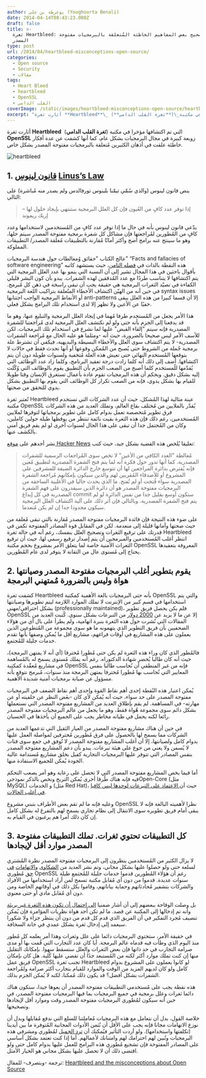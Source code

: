 ```yaml
---
author: يوغرطة بن علي (Youghourta Benali)
date: 2014-04-14T08:43:23.000Z
draft: false
title: >-
  ثغرة Heartbleed: فرصة لتصحيح بعض المفاهيم الخاطئة المُتعلقة بالبرمجيات مفتوحة
  المصدر
type: post
url: /2014/04/heartbleed-misconceptions-open-source/
categories:
  - Open source
  - Security
  - مقالات
tags:
  - Heart Bleed
  - heartbleed
  - OpenSSL
  - القلب الدامي
coverImage: /static/images/heartbleed-misconceptions-open-source/heartbleed.png
excerpt: "أثارت ثغرة **Heartbleed**\_ (**ثغرة القلب الدامي**)\_التي تم اكتشافها مؤخرا في مكتبة **OpenSSL** زوبعة كبيرة في مجال البرمجيات بشكل عام، كما أنها كشفت عن عدة أفكار خاطئة علقت في أذهان الكثيرين مُتعلقة بالبرمجيات مفتوحة المصدر بشكل خاص.\n\n![heartbleed](/static/images/heartbleed-misconceptions-open-source/heartbleed.png)\n\n## 1. [قانون لينوس](https://ar.wikipedia.org/wiki/%D9%82%D8%A7%D9%86%D9%88%D9%86\\_%D9%84%D9%8A%D9%86%D9%88%D8%B3) [Linus’s"
---
```

أثارت ثغرة **Heartbleed**  (**ثغرة القلب الدامي**) التي تم اكتشافها مؤخرا في مكتبة **OpenSSL** زوبعة كبيرة في مجال البرمجيات بشكل عام، كما أنها كشفت عن عدة أفكار خاطئة علقت في أذهان الكثيرين مُتعلقة بالبرمجيات مفتوحة المصدر بشكل خاص.

![heartbleed](/static/images/heartbleed-misconceptions-open-source/heartbleed.png)

## 1. [قانون لينوس](https://ar.wikipedia.org/wiki/%D9%82%D8%A7%D9%86%D9%88%D9%86\_%D9%84%D9%8A%D9%86%D9%88%D8%B3) [Linus’s Law](http://en.wikipedia.org/wiki/Linus's_Law)

ينص قانون لينوس (والذي سُمّي تيمّنا بلينوس تورفالدس ولم يصدر منه مُباشرة) على التالي:

> إذا توفر عدد كافٍ من العُيون فإن كل العلل البرمجية ستنتهي بإيجاد حلول لها – إريك ريموند

>

يدّعي قانون لينوس بأنه في حال ما إذا توفر عدد كافٍ من المُستخدمين لاستخدامها وعدد كافٍ من المُطورين لمُراجعتها فإن مشاكل كل شفرة برمجية مفتوحة المصدر سيتم حلها، وهو ما سينتج عنه برامج أصح وأكثر أمانًا مُقارنة بالتطبيقات مُغلقة المصدر/ التطبيقات المملوكة.

عالج الكتاب "حقائق وُمغالطات حول هندسة البرمجيات" “Facts and fallacies of software engineering” هذه النقطة بالذات في [فصله الثامن](http://books.google.dz/books?id=3Ntz-UJzZN0C\&pg=PA174\&redir_esc=y#v=onepage\&q\&f=false)، حيث يستشهد كاتبه بأقوال باحثين في هذا المجال تشير إلى أن النسبة التي ينمو بها عدد العلل البرمجية التي يتم اكتشافها لا يتناسب طردًا مع عدد المُدققين لهذه الشفرات. يبدو بأن كون البشر قليلي الكفاءة في تصيّد الثغرات البرمجية هي حقيقة يجب أن تبقى راسخة في ذهن كل مُبرمج. في حين أنه من الهيّن اكتشاف الأخطاء المتُعلقة بتراكيب اللغة البرمجية syntax issues أو الأنماط البرمجية الواجب اجتنابها anti-patterns إلا أن قسما كبيرا من هذه العلل يبقى خفيًا عن الأعين ولا تظهر إلا لدى استخدام تلك البرامج بشكل فعلي.

هذا الأمر يجعل من المُستخدم طرفا مُهما في إيجاد العلل البرمجية والتبليغ عنها، وهو ما قد يدفعنا إلى الجزم بأنه حتى ولو لم نكتشف العلل البرمجية لدى مُراجعتنا للشفرة المصدرية فإنه سيتم "إلقاء القبض" عليها لما نشرع في استخدام تلك البرمجيات. لكن للأسف الأمر ليس صحيحا بالضرورة، حيث أنه -ومثلما هو عليه الحال مع مُراجعة الشفرات المصدرية- لا يتم اكتشاف سوى العلل والأخطاء البسيطة والبديهية، فيكفي أن تشترط علة برمجية جُملة من الشروط حتى يُصبح من المُمكن وقوعها أو أنها تحدث فقط في حالات لا يتوقعها المُستخدم النهائي حتى تعيش هذه العلة مُتخفية ولسنوات طويلة دون أن يتم اكتشافها. أضف إلى ذلك أنه كلما زادت درجة تعقيد البرنامج، وكلما زاد عدد الوظائف التي يُقدّمها للُمستخدم كلما أصبح من الصعب الجزم بأن التطبيق يقوم بالوظائف التي وُكّلت إليه بشكل دقيق. وبحكم أن هذه البرمجيات تقوم عادة بأعمال تستغرق الإنسان وقتا طويلا للقيام بها بشكل يدوي، فإنه من الصعب تكرار كل الوظائف التي يقوم بها التطبيق بشكل يدوي للتحقق من صحتها.

تُعتبر ثغرة Heartbleed عينة مثالية لهذا المُشكل، حيث أن عدد الشركات التي تستخدم مكتبة OpenSSL يُقدّر بالملايين من مُختلف بقاع العالم، وتملك العديد من هذه الشركات فرق تطوير مُتخصصة تعمل بدوام كامل على تطوير برمجياتها لتوفرها لملايين المُستخدمين، رغم ذلك فإن هذه الثغرة بقيت نائمة تنتظر من يوقظها طيلة حولين كاملين، وكان من المُحتمل جدا أن تبقى على هذا الحال لسنوات أخرى لو لم يقم فريق أمني بالكشف عنها.

نشر أحدهم على [موقع ](https://news.ycombinator.com/item?id=7567205)[Hacker News](https://news.ycombinator.com/item?id=7567205) تعليقا يُلخص هذه القضية بشكل جيد، حيث كتب:

> مُغالطة "العدد الكافي من الأعين" لا تخص سوى المُراجعات الرسمية للشفرات المصدرية. كما أنها تدور حول فكرة أنه لما يتم فتح الشفرة المصدرية لتطبيق مُعين فإنه يُفترض بدائرة المراجعين لها أن تتوسع خارج الدائرة الضيقة للمشرفين على المشروع أو للأصدقاء المُقربين لهم والذين سيكون بإمكانهم مُراجعة الشفرة المصدرية سواء فُتحت أو لم تُفتح. ما الذي يحدث حاليا في الأغلبية الساحقة من البرمجيات مفتوحة المصدر هو أن دائرة الذين سيقدرون على فهم الشفرة المصدرية في كل إيداع commit ستكون أوسع بقليل جدا من نفس الدائرة لو لم يتم فتح الشفرة المصدرية. وبالتالي فإن أثر ذلك على آلية اكتشاف العلل البرمجية سيكون محدودا جدا إن لم يكن مُنعدما.

على ضوء هذه النتيجة فإن فائدة البرمجيات مفتوحة المصدر مُقارنة بالتي تبقى مُغلقة من حيث صحتها وأمانها قليلة إلى منعدمة. لكن في المقابل قوة المصادر المفتوحة تكمن في قدرتك على ترقيع الثغرات وتصحيح العلل بنفسك، رغم أنه في حالة ثغرة Heartbleed انتظر أغلب المُستخدمين والمبرمجين أن يتم إصدار ترقيع رسمي لها، حيث أن ترقيع الثغرات الأمنية خاصة لما يتعلق الأمر بمشروع بحجم مكتبة OpenSSL المعروفة بتعقيدها يحتاج إلى مُستوى عال من التقانة لا يتوفر لدى عام المُطورين.

## 2. يقوم بتطوير أغلب البرمجيات مفتوحة المصدر وصيانتها هواة وليس بالضرورة مُمتهني البرمجة

كشفت ثغرة Heartbleed بأنه حتى البرمجيات بالغة الأهمية كمكتبة OpenSSL والتي يتم استخدامها في قسم كبير من الإنترنت لا تملك الموارد اللازمة ليتم تطويرها وصيانتها بشكل احترافي/مهني (professionally maintained)، فلم يكن يحصل فريق تطوير OpenSSL إلا عن ما لا يزيد عن [2000 دولار](https://groups.google.com/forum/m/?authuser=0#!topic/mailing.openssl.users/-P4T62ml\_1I) من التبرعات بشكل سنوي. كُتبت العديد من المقالات التي نُشرت حول هذه الثغرة بنبرة اتهامية، ولم يطرأ على بال أي من هؤلاء الصحفيين بأن فريق التطوير الذي يتهمونه ما هو سوى مجموعة من المُتطوعين الذين يعملون على هذه المشاريع في أوقات فراغهم، مشاريع أقل ما يُمكن وصفها بأنها تقدم خدمات جليلة للمُجتمع.

فالمُطور الذي كان وراء هذه الثغرة لم يكن حتى مُطورا مُحترفا (أي أنه لا يمتهن البرمجة)، حيث أنه كان طالبا يُحضر شهادة الدكتوراه. رغم أنه يملك مُستوى يسمح له بالمُساهمة في مشاريع مُعقّدة كمكتبة OpenSSL فإنه من غير المنطقي أن نُحاسب طالبا بنفس المعايير التي نُحاسب بها مُطورا مُحترفا يمتهن البرمجة منذ سنوات، مُبرمج نتوقع بأنه مسؤول عن صيانة برمجيات أمنية شديدة الأهمية.

يُمكن اعتبار هذه النُقطة إحدى أهم نقاط القوة وإحدى أهم نقاط الضعف في البرمجيات مفتوحة المصدر على حد سواء، حيث أنه يُمكن لأي كان -بغَض النظر عن خلفيته أو عن مهارته- في المساهمة. لم يقم بإطلاق العديد من المشاريع مفتوحة المصدر التي نستعملها بشكل دائم سوى مجموعة هُواة فقط، وهو ما يجعل من عالم البرمجيات مفتوحة المصدر رائعا لكنه يحمل في طياته مخاطر يجب على الجميع أن يأخذها في الحسبان.

في حين أن هناك مشاريع مفتوحة المصدر من العيار الثقيل التي تدعمها العديد من الشركات مما يسمح لها بالحصول على فرق مُطورين مُحترفين لمواصلة العمل عليها بدوام كامل ولصيانتها، إلا أن أغلب المشاريع مفتوحة المصدر لا تُوفق في جمع سوى فتات لا يُسمن ولا يغني من جوع على هيئة تبرعات. يبدو بأن دعم المشاريع مفتوحة المصدر بنفس المصادر التي تتوفر عليها البرمجيات التجارية كفيل بخلق مشاريع مُستدامة عالية الجودة يُمكن للجميع الاستفادة منها.

أما فيما يخص المشاريع مفتوحة المصدر التي لا تحصل على رعاية وهو أمر يصعب التحكم فيه فإنه هناك طُرقا أخرى يُمكن التربح ونخص بالذكر نموذجيOpen-Core (مثل MySQL) و الخدمات (مثل Red Hat)، حيث أن[ الاعتماد على التبرعات لوحدها ليس كافيا في أغلب الحالات](http://www.binpress.com/blog/2013/04/14/open-source-cannot-live-on-donations-alone/).

وعليه فإنه ما لم تقم بعض الأطراف بتبني مشروع OpenSSL نظرا لأهميته البالغة فإنه لا يبقى أمام فريق تطويره سوى الانتقال إلى نظام تجاري يسمح لهم بالتفرغ له بشكل كامل إن كان ذلك أمرا هم يرغبون في القيام به.

## 3. كل التطبيقات تحتوي ثغرات. تملك التطبيقات مفتوحة المصدر موارد أقل لإيجادها

لا يزال الكثير من المُستخدمين ينظرون إلى البرمجيات مفتوحة المصدر نظرة المُشتري لسلعة حتى ولو حصلوا عليها بشكل مجاني، وتم نشر العديد من [الشكاوى](https://news.ycombinator.com/item?id=7556407) و[الاتهامات](http://blog.leafsr.com/2014/04/11/my-heart-is-ok-but-my-eyes-are-bleeding/) [في حق](http://www.tedunangst.com/flak/post/analysis-of-openssl-freelist-reuse) مُطوري OpenSSL رغم أن هؤلاء المُطورين قدموا خدمات جليلة للمُجتمع طيلة سنوات عديدة. قدموا من دون أي مُقابل مكتبة تسمح لمن أراد استخدامها من الأفراد والشركات بتشفير مُحادثاتهم وحماية بياناتهم، وقاموا بكل ذلك في أوقاتهم الخاصة ومن دون أي مُقابل مادي أو حتى معنوي.

بل وصلت الوقاحة ببعضهم إلى أن أشار ضمنيا [إلى احتمال أن تكون هذه الثغرة غير بريئة](http://www.smh.com.au/it-pro/security-it/man-who-introduced-serious-heartbleed-security-flaw-denies-he-inserted-it-deliberately-20140410-zqta1.html) وأنه تم إدخالها إلى المكتبة عن قصد. ما لم تكن أحد هواة نظريات المؤامرة فإن يُمكن تنصيف مُجرد التفكير في أن الفريق الذي قدم كل قدم من دون أن ينتظر جزاء ولا شكورا سيعمد إلى إدخال ثغرة بشكل عمدي في خانة السخافة.

في حقيقة الأمر، ستحتوي البرمجيات دائما على علل وثغرات وهذا أمر يعلمه كل مُطور منذ اليوم الذي وطأت فيه قدماه عالم البرمجة. أيا كان عدد التجارب التي قُمت بها أو مدى صرامة التجارب في حد ذاتها فإن بعض الثغرات والعلل ستسقط سهوا. بإمكانك التقليل منها إن كنت تملك موارد أكثر لكنه من المُستبعد جدًا أن تقضي عليها كُلية. هل كان بإمكان فريق عمل OpenSSL تجنب ثغرة Heartbleed لو كانوا يعملون على المشروع بدوام كامل ولو كان لديهم المزيد من الوقت والموارد للقيام بتجارب أكثر صرامة ولمُراجعة الشفرات بشكل أفضل؟ قد يكون ذلك مُمكنا، لكنه لا يُمكن الجزم بذلك.

هذه نقطة يجب على مُستخدمي التطبيقات مفتوحة المصدر أن يعوها جيدا، ستكون هناك دائما ثغرات وعلل برمجية في جميع البرمجيات بما فيها البرمجيات مفتوحة المصدر، في حين أنه سيكون لمُطوري البرمجيات مفتوحة المصدر وقت وموارد أقل لإيجادها وتصحيحها.

خلاصة القول، بدل أن نتعامل مع هذه البرمجيات مُعاملتنا للسلع التي ندفع مُقابلها وبدل أن نوزع الاتهامات مجانا فإنه يجب على الأقل أن نُثمن الأدوات المجانية المُتوفرة ما بين أيدينا (تكلفتها واستخدامها). ولو أردت التأثير فيُمكنك أن [ترد الجميل](https://guides.github.com/overviews/os-contributing/) لمُطوري ومشرفي هذه البرمجيات وتُبين لهم احترامك لهم وامتنانك لأعمالهم. أما إذا كنت تعتمد بشكل أساسي على المصادر المفتوحة فإن تشجيع مُطوري هذه البرامج للعمل عليها بدوام كامل حتى ولو اقتضى ذلك أن لا تحصل عليها بشكل مجاني هو الخيار الأمثل.

ترجمة -وبتصرف- للمقال: [Heartbleed and the misconceptions about Open Source](http://www.binpress.com/blog/2014/04/12/heartbleed-misconceptions-open-source/)
